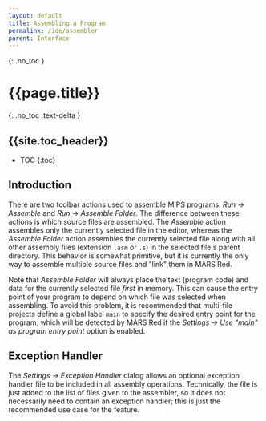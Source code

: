 ```yaml
---
layout: default
title: Assembling a Program
permalink: /ide/assembler
parent: Interface
---
```


{: .no_toc }
# {{page.title}}

{: .no_toc .text-delta }
## {{site.toc_header}}

- TOC
{:toc}

## Introduction

There are two toolbar actions used to assemble MIPS programs: *Run → Assemble*
and *Run → Assemble Folder*. The difference between these actions is which source
files are assembled. The *Assemble* action assembles only the currently selected
file in the editor, whereas the *Assemble Folder* action assembles the currently
selected file along with all other assembly files (extension `.asm` or `.s`)
in the selected file's parent directory. This behavior is somewhat primitive, but
it is currently the only way to assemble multiple source files and "link" them
in MARS Red.

Note that *Assemble Folder* will always place the text (program code) and data
for the currently selected file *first* in memory. This can cause the
entry point of your program to depend on which file was selected when assembling.
To avoid this problem, it is recommended that multi-file projects define a
global label `main` to specify the desired entry point for the program,
which will be detected by MARS Red if the *Settings → Use "main" as program
entry point* option is enabled.

## Exception Handler

The *Settings → Exception Handler* dialog allows an optional exception handler
file to be included in all assembly operations. Technically, the file
is just added to the list of files given to the assembler, so it does not
necessarily need to contain an exception handler; this is just the recommended
use case for the feature.
